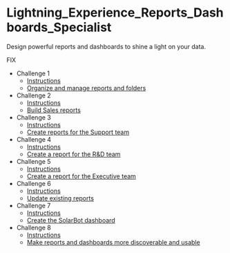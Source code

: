# Lightning_Experience_Reports_Dashboards_Specialist
Design powerful reports and dashboards to shine a light on your data.


FIX
* Challenge 1
  *   [Instructions](https://github.com/bsharphd/Lightning_Experience_Reports_Dashboards_Specialist/wiki/3.-Business-Requirements-Part-1)
  *   [Organize and manage reports and folders](https://github.com/bsharphd/Lightning_Experience_Reports_Dashboards_Specialist/wiki/3.1-Organize-and-manage-reports-and-folders)
* Challenge 2
  *   [Instructions](https://github.com/bsharphd/Lightning_Experience_Reports_Dashboards_Specialist/wiki/4.-Business-Requirements-Part-2)
  *   [Build Sales reports](https://github.com/bsharphd/Lightning_Experience_Reports_Dashboards_Specialist/wiki/4.1--Build-Sales-reports)
* Challenge 3
  *   [Instructions](https://github.com/bsharphd/Lightning_Experience_Reports_Dashboards_Specialist/wiki/5.-Business-Requirements-Part-3)
  *   [Create reports for the Support team](https://github.com/bsharphd/Lightning_Experience_Reports_Dashboards_Specialist/wiki/5.1-Create-reports-for-the-Support-team)
* Challenge 4
  *   [Instructions](https://github.com/bsharphd/Lightning_Experience_Reports_Dashboards_Specialist/wiki/6.-Business-Requirements-Part-4)
  *   [Create a report for the R&D team](https://github.com/bsharphd/Lightning_Experience_Reports_Dashboards_Specialist/wiki/6.1-Create-a-report-for-the-R&D-team)
* Challenge 5
  *   [Instructions](https://github.com/bsharphd/Lightning_Experience_Reports_Dashboards_Specialist/wiki/7.-Business-Requirements-Part-5)
  *   [Create a report for the Executive team](https://github.com/bsharphd/Lightning_Experience_Reports_Dashboards_Specialist/wiki/7.1-Create-a-report-for-the-Executive-team)
* Challenge 6
  *   [Instructions](https://github.com/bsharphd/Lightning_Experience_Reports_Dashboards_Specialist/wiki/8.-Business-Requirements-Part-6)
  *   [Update existing reports](https://github.com/bsharphd/Lightning_Experience_Reports_Dashboards_Specialist/wiki/8.1-Update-existing-reports)
* Challenge 7
  *   [Instructions](https://github.com/bsharphd/Lightning_Experience_Reports_Dashboards_Specialist/wiki/9.-Business-Requirements-Part-7)
  *   [Create the SolarBot dashboard](https://github.com/bsharphd/Lightning_Experience_Reports_Dashboards_Specialist/wiki/9.1--Create-the-SolarBot-dashboard)
* Challenge 8
  *   [Instructions](https://github.com/bsharphd/Lightning_Experience_Reports_Dashboards_Specialist/wiki/10.-Business-Requirements-Part-8)
  *   [Make reports and dashboards more discoverable and usable](https://github.com/bsharphd/Lightning_Experience_Reports_Dashboards_Specialist/wiki/10.1--Make-reports-and-dashboards-more-discoverable-and-usable)
